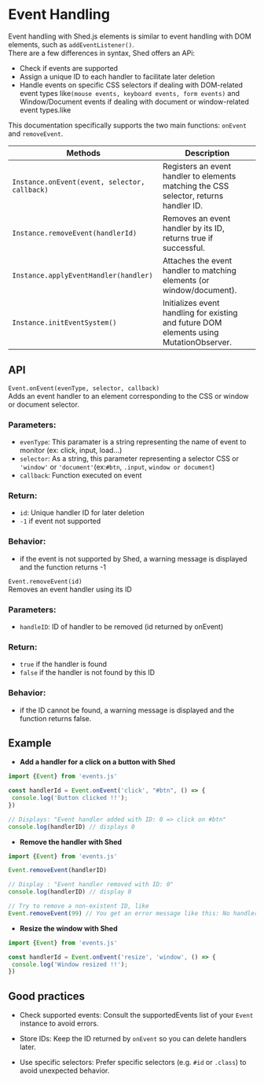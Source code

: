 # Event Handling

Event handling with Shed.js elements is similar to event handling with DOM elements, such as `addEventListener()`.  
There are a few differences in syntax, Shed offers an APi:  

* Check if events are supported
* Assign a unique ID to each handler to facilitate later deletion
* Handle events on specific CSS selectors if dealing with DOM-related event types like`(mouse events, keyboard events, form events)` and Window/Document events if dealing with document or window-related event types.like 

This documentation specifically supports the two main functions: `onEvent` and `removeEvent`.

| Methods                                       | Description                                                                             |
|-----------------------------------------------|-----------------------------------------------------------------------------------------|
| `Instance.onEvent(event, selector, callback)` | Registers an event handler to elements matching the CSS selector, returns handler ID.   |
| `Instance.removeEvent(handlerId)`             | Removes an event handler by its ID, returns true if successful.                         |
| `Instance.applyEventHandler(handler)`         | Attaches the event handler to matching elements (or window/document).                   |
| `Instance.initEventSystem()`                  | Initializes event handling for existing and future DOM elements using MutationObserver. |

## API

`Event.onEvent(evenType, selector, callback)`  
Adds an event handler to an element corresponding to the CSS or window or document selector.

### Parameters:
  * `evenType`: This paramater is a string representing the name of event to monitor (ex: click, input, load...)
  * `selector`: As a string, this parameter representing a selector CSS or `'window'` or `'document'`(ex:`#btn`, `.input`, `window or document`)
  * `callback`: Function executed on event

### Return:
* `id`: Unique handler ID for later deletion  
* `-1` if event not supported

### Behavior:
* if the event is not supported by Shed, a warning message is displayed and the function returns -1

`Event.removeEvent(id)`       
Removes an event handler using its ID
### Parameters:
* `handleID`: ID of handler to be removed (id returned by onEvent)

### Return:
* `true` if the handler is found
* `false` if the handler is not found by this ID

### Behavior:
* if the ID cannot be found, a warning message is displayed
 and the function returns false.

## Example

- **Add a handler for a click on a button with Shed**

```js
import {Event} from 'events.js'

const handlerId = Event.onEvent('click', "#btn", () => {
 console.log('Button clicked !!');
})

// Displays: "Event handler added with ID: 0 => click on #btn"
console.log(handlerID) // displays 0
```

- **Remove the handler with Shed**

```js
import {Event} from 'events.js'

Event.removeEvent(handlerID)

// Display : "Event handler removed with ID: 0"
console.log(handlerID) // display 0

// Try to remove a non-existent ID, like
Event.removeEvent(99) // You get an error message like this: No handler with this ID: 99
```

- **Resize the window with Shed**

```js
import {Event} from 'events.js'

const handlerId = Event.onEvent('resize', 'window', () => {
 console.log('Window resized !!');
})
```

## Good practices

* Check supported events: Consult the supportedEvents list of your `Event` instance to avoid errors.

* Store IDs: Keep the ID returned by `onEvent` so you can delete handlers later.

* Use specific selectors: Prefer specific selectors (e.g. `#id` or `.class`) to avoid unexpected behavior.
